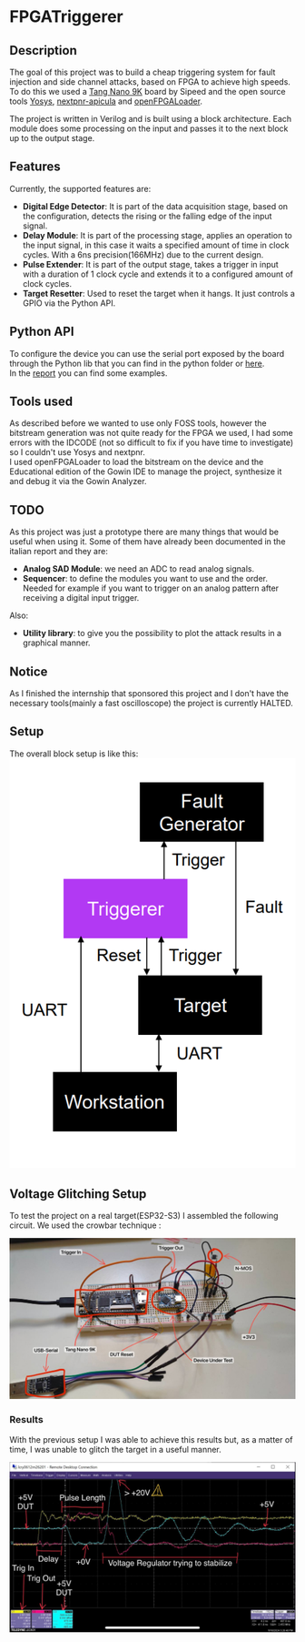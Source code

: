 # FPGATriggerer

## Description

The goal of this project was to build a cheap triggering system for fault injection and side channel
attacks, based on FPGA to achieve high speeds.
To do this we used
a [Tang Nano 9K](https://wiki.sipeed.com/hardware/en/tang/Tang-Nano-9K/Nano-9K.html) board by Sipeed
and the open source
tools [Yosys](https://github.com/YosysHQ/yosys), [nextpnr-apicula](https://github.com/YosysHQ/apicula)
and [openFPGALoader](https://github.com/trabucayre/openFPGALoader).

The project is written in Verilog and is built using a block architecture. Each module does some
processing on the input and passes it to the next block up to the output stage.

## Features

Currently, the supported features are:

- **Digital Edge Detector**: It is part of the data acquisition stage, based on the configuration,
  detects the rising or the falling edge of the input signal.
- **Delay Module**: It is part of the processing stage, applies an operation to the input signal, in
  this case it waits a specified amount of time in clock cycles. With a 6ns precision(166MHz) due to
  the current design.
- **Pulse Extender**: It is part of the output stage, takes a trigger in input with a duration of 1
  clock cycle and extends it to a configured amount of clock cycles.
- **Target Resetter**: Used to reset the target when it hangs. It just controls a GPIO via the
  Python API.

## Python API

To configure the device you can use the serial port exposed by the board through the Python lib
that you can find in the python folder or [here](python/FPGATriggererPythonAPI.py).
<br />
In the [report](report/FPGATriggererITA.pdf) you can find some examples.

## Tools used

As described before we wanted to use only FOSS tools, however the bitstream generation was not
quite ready for the FPGA we used, I had some errors with the IDCODE
(not so difficult to fix if you have time to investigate) so I couldn't use Yosys and nextpnr.
<br />
I used openFPGALoader to load the bitstream on the device and the Educational edition of the Gowin
IDE to manage the project, synthesize it and debug it via the Gowin Analyzer.

## TODO

As this project was just a prototype there are many things that would be useful when using it. Some
of them have already been documented in the italian report and they are:

- **Analog SAD Module**: we need an ADC to read analog signals.
- **Sequencer**: to define the modules you want to use and the order. Needed for example if you want
  to trigger on an analog pattern after receiving a digital input trigger.

Also:

- **Utility library**: to give you the possibility to plot the attack results in a graphical manner.

## Notice

As I finished the internship that sponsored this project and I don't have the necessary
tools(mainly a fast oscilloscope) the project is currently HALTED.

## Setup

The overall block setup is like this:\
![SchematicSetup.png](resources/SchematicSetup.png)

## Voltage Glitching Setup

To test the project on a real target(ESP32-S3) I assembled the following circuit. We used the
crowbar technique :
<br />

![Setup.png](resources/Setup.jpg)

### Results

With the previous setup I was able to achieve this results but, as a matter of time, I was unable to 
glitch the target in a useful manner.
<br />

![VoltageGlitchOscilloComment.jpg](resources%2FVoltageGlitchOscilloComment.jpg)